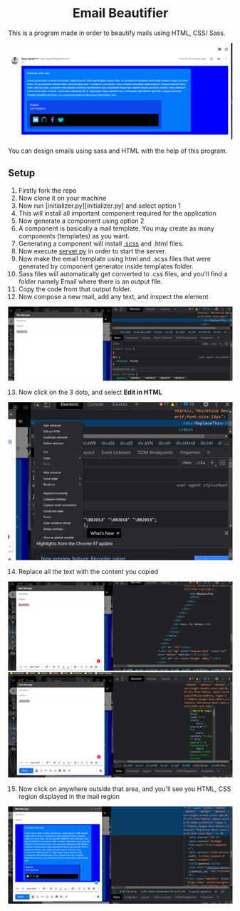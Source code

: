 <h1 align="center">Email Beautifier</h1>

This is a program made in order to beautify mails using HTML, CSS/ Sass.

![DemoImage](images/demo1.png)

You can design emails using sass and HTML with the help of this program.

## Setup

1. Firstly fork the repo
2. Now clone it on your machine
3. Now run [initializer.py][initializer.py] and select option 1
4. This will install all important component required for the application
5. Now generate a component using option 2
6. A component is basically a mail template. You may create as many components (templates) as you want.
7. Generating a component will install [.scss](https://sass-lang.com/) and .html files.
8. Now execute [server.py](server.py) in order to start the server.
9. Now make the email template using html and .scss files that were generated by component generator inside templates folder.
10. Sass files will automatically get converted to .css files, and you'll find a folder namely Email where there is an output file.
11. Copy the code from that output folder.
12. Now compose a new mail, add any text, and inspect the element

![Inspect demo](images/demo2.png)

13. Now click on the 3 dots, and select **Edit in HTML**

![Edit in HTML demo](images/demo3.png)

14. Replace all the text with the content you copied

![Replace content](images/demo4.png)
![Replace content](images/demo5.png)

15. Now click on anywhere outside that area, and you'll see you HTML, CSS region displayed in the mail region

![Rendered mail](images/demo6.png)